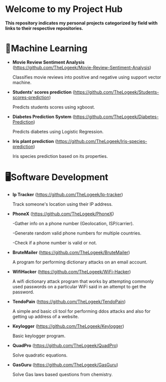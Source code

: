 # Welcome to my Project Hub

**This repository indicates my personal projects categorized by field with links to their respective repositories.**

# 🧠Machine Learning

- **Movie Review Sentiment Analysis**
(https://github.com/TheLogeek/Movie-Review-Sentiment-Analysis)

  Classifies movie reviews into positive and negative using support vector machine.

- **Students' scores prediction** (https://github.com/TheLogeek/Students-scores-prediction)

  Predicts students scores using xgboost.


- **Diabetes Prediction System** (https://github.com/TheLogeek/Diabetes-Prediction)

   Predicts diabetes using Logistic Regression.

- **Iris plant prediction**
(https://github.com/TheLogeek/Iris-species-prediction)
  
   Iris species prediction based on its properties.

# 🖥️Software Development

- **Ip Tracker** (https://github.com/TheLogeek/Ip-tracker)

  Track someone's location using their IP address.

- **PhoneX** (https://github.com/TheLogeek/PhoneX)

  -Gather info on a phone number (Geolocation, ISP/carrier).

  -Generate random valid phone numbers for multiple countries.
   
  -Check if a phone number is valid or not.

- **BruteMailer** (https://github.com/TheLogeek/BruteMailer)
  
   A program for performing dictionary attacks on an email account.

- **WifiHacker** (https://github.com/TheLogeek/WiFi-Hacker)

   A wifi dictionary attack program that works by attempting commonly used passwords on a particular WiFi said in an attempt to get the password.

- **TendoPain** (https://github.com/TheLogeek/TendoPain)

   A simple and basic cli tool for performing ddos attacks and also for getting up address of a website.

- **Keylogger** (https://github.com/TheLogeek/Keylogger)

   Basic keylogger program.

- **QuadPro** (https://github.com/TheLogeek/QuadPro)

   Solve quadratic equations.

- **GasGuru** (https://github.com/TheLogeek/GasGuru)

   Solve Gas laws based questions from chemistry.